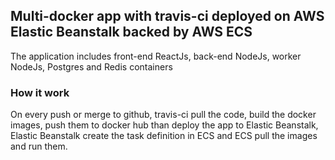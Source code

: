 ## Multi-docker app with travis-ci deployed on AWS Elastic Beanstalk backed by AWS ECS
The application includes front-end ReactJs, back-end NodeJs, worker NodeJs, Postgres and Redis containers
 
### How it work
On every push or merge to github, travis-ci pull the code, build the docker images, push them to docker hub than deploy the app to Elastic Beanstalk, Elastic Beanstalk create the task definition in ECS and ECS pull the images and run them.
